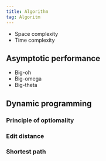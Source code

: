 ```yaml
---  
title: Algorithm  
tag: Algoritm  
---
```


- Space complexity  
- Time complexity  

## Asymptotic performance  

- Big-oh  
- Big-omega  
- Big-theta  

## Dynamic programming  

### Principle of optiomality  

### Edit distance  

### Shortest path  

  

